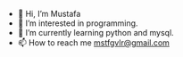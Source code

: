 - 👋 Hi, I’m Mustafa
- 👀 I’m interested in programming.
- 🌱 I’m currently learning python and mysql.
- 📫 How to reach me mstfgvlr@gmail.com
